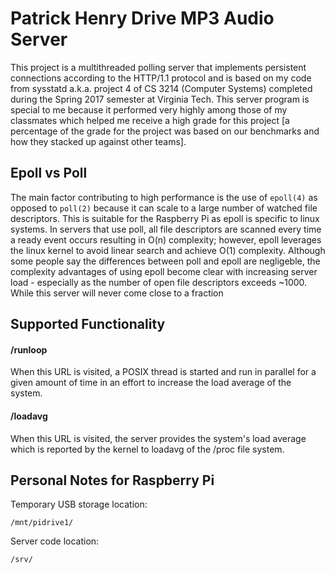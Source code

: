 # Patrick Henry Drive MP3 Audio Server
This project is a multithreaded polling server that implements persistent connections according to the HTTP/1.1 protocol and is based on my code from sysstatd a.k.a. project 4 of CS 3214 (Computer Systems) completed during the Spring 2017 semester at Virginia Tech. This server program is special to me because it performed very highly among those of my classmates which helped me receive a high grade for this project [a percentage of the grade for the project was based on our benchmarks and how they stacked up against other teams].

## Epoll vs Poll
The main factor contributing to high performance is the use of `epoll(4)` as opposed to `poll(2)` because it can scale to a large number of watched file descriptors. This is suitable for the Raspberry Pi as epoll is specific to linux systems. In servers that use poll, all file descriptors are scanned every time a ready event occurs resulting in O(n) complexity; however, epoll leverages the linux kernel to avoid linear search and achieve O(1) complexity. Although some people say the differences between poll and epoll are negligeble, the complexity advantages of using epoll become clear with increasing server load - especially as the number of open file descriptors exceeds ~1000. While this server will never come close to a fraction 

## Supported Functionality
#### /runloop
When this URL is visited, a POSIX thread is started and run in parallel for a given amount of time in an effort to increase the load average of the system.
#### /loadavg
When this URL is visited, the server provides the system's load average which is reported by the kernel to loadavg of the /proc file system.

## Personal Notes for Raspberry Pi
Temporary USB storage location:
```
/mnt/pidrive1/
```
Server code location:
```
/srv/
```

